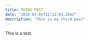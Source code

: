 ```yaml
---
title: THIRD POST
date: "2018-07-01T22:12:03.284Z"
description: "This is my third post"
---
```


This is a test.
